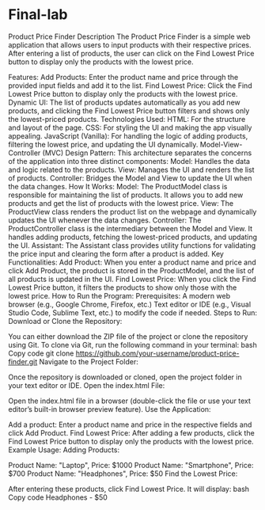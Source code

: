# Final-lab
Product Price Finder
Description
The Product Price Finder is a simple web application that allows users to input products with their respective prices. After entering a list of products, the user can click on the Find Lowest Price button to display only the products with the lowest price.

Features:
Add Products: Enter the product name and price through the provided input fields and add it to the list.
Find Lowest Price: Click the Find Lowest Price button to display only the products with the lowest price.
Dynamic UI: The list of products updates automatically as you add new products, and clicking the Find Lowest Price button filters and shows only the lowest-priced products.
Technologies Used:
HTML: For the structure and layout of the page.
CSS: For styling the UI and making the app visually appealing.
JavaScript (Vanilla): For handling the logic of adding products, filtering the lowest price, and updating the UI dynamically.
Model-View-Controller (MVC) Design Pattern: This architecture separates the concerns of the application into three distinct components:
Model: Handles the data and logic related to the products.
View: Manages the UI and renders the list of products.
Controller: Bridges the Model and View to update the UI when the data changes.
How It Works:
Model: The ProductModel class is responsible for maintaining the list of products. It allows you to add new products and get the list of products with the lowest price.
View: The ProductView class renders the product list on the webpage and dynamically updates the UI whenever the data changes.
Controller: The ProductController class is the intermediary between the Model and View. It handles adding products, fetching the lowest-priced products, and updating the UI.
Assistant: The Assistant class provides utility functions for validating the price input and clearing the form after a product is added.
Key Functionalities:
Add Product: When you enter a product name and price and click Add Product, the product is stored in the ProductModel, and the list of all products is updated in the UI.
Find Lowest Price: When you click the Find Lowest Price button, it filters the products to show only those with the lowest price.
How to Run the Program:
Prerequisites:
A modern web browser (e.g., Google Chrome, Firefox, etc.)
Text editor or IDE (e.g., Visual Studio Code, Sublime Text, etc.) to modify the code if needed.
Steps to Run:
Download or Clone the Repository:

You can either download the ZIP file of the project or clone the repository using Git.
To clone via Git, run the following command in your terminal:
bash
Copy code
git clone https://github.com/your-username/product-price-finder.git
Navigate to the Project Folder:

Once the repository is downloaded or cloned, open the project folder in your text editor or IDE.
Open the index.html File:

Open the index.html file in a browser (double-click the file or use your text editor’s built-in browser preview feature).
Use the Application:

Add a product: Enter a product name and price in the respective fields and click Add Product.
Find Lowest Price: After adding a few products, click the Find Lowest Price button to display only the products with the lowest price.
Example Usage:
Adding Products:

Product Name: "Laptop", Price: $1000
Product Name: "Smartphone", Price: $700
Product Name: "Headphones", Price: $50
Find the Lowest Price:

After entering these products, click Find Lowest Price. It will display:
bash
Copy code
Headphones - $50
